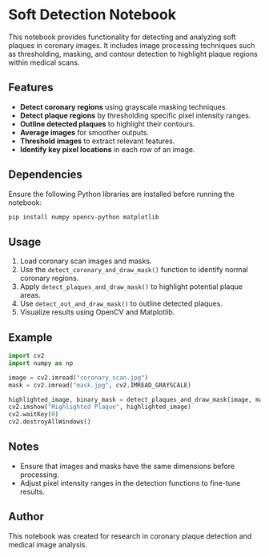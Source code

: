# Soft Detection Notebook

This notebook provides functionality for detecting and analyzing soft plaques in coronary images. It includes image processing techniques such as thresholding, masking, and contour detection to highlight plaque regions within medical scans.

## Features
- **Detect coronary regions** using grayscale masking techniques.
- **Detect plaque regions** by thresholding specific pixel intensity ranges.
- **Outline detected plaques** to highlight their contours.
- **Average images** for smoother outputs.
- **Threshold images** to extract relevant features.
- **Identify key pixel locations** in each row of an image.

## Dependencies
Ensure the following Python libraries are installed before running the notebook:

```bash
pip install numpy opencv-python matplotlib
```

## Usage
1. Load coronary scan images and masks.
2. Use the `detect_coronary_and_draw_mask()` function to identify normal coronary regions.
3. Apply `detect_plaques_and_draw_mask()` to highlight potential plaque areas.
4. Use `detect_out_and_draw_mask()` to outline detected plaques.
5. Visualize results using OpenCV and Matplotlib.

## Example
```python
import cv2
import numpy as np

image = cv2.imread("coronary_scan.jpg")
mask = cv2.imread("mask.jpg", cv2.IMREAD_GRAYSCALE)

highlighted_image, binary_mask = detect_plaques_and_draw_mask(image, mask)
cv2.imshow("Highlighted Plaque", highlighted_image)
cv2.waitKey(0)
cv2.destroyAllWindows()
```

## Notes
- Ensure that images and masks have the same dimensions before processing.
- Adjust pixel intensity ranges in the detection functions to fine-tune results.

## Author
This notebook was created for research in coronary plaque detection and medical image analysis.
